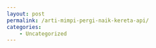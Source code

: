 ```yaml
---
layout: post
permalink: /arti-mimpi-pergi-naik-kereta-api/
categories:
    - Uncategorized
---
```


